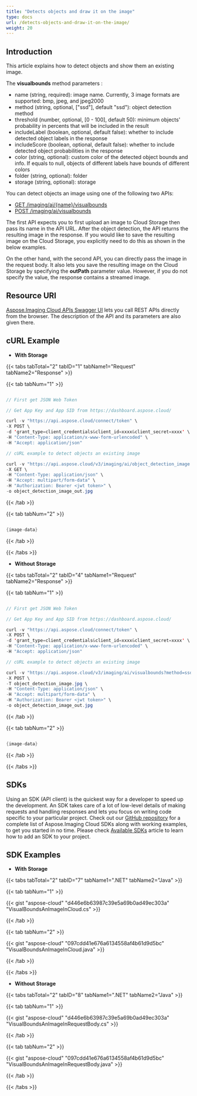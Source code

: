 ```yaml
---
title: "Detects objects and draw it on the image"
type: docs
url: /detects-objects-and-draw-it-on-the-image/
weight: 20
---
```


## **Introduction**
This article explains how to detect objects and show them an existing image.

The **visualbounds** method parameters :

- name (string, required): image name. Currently, 3 image formats are supported: bmp, jpeg, and jpeg2000
- method (string, optional, ["ssd"], default "ssd"): object detection method
- threshold (number, optional, [0 - 100], default 50): minimum objects' probability in percents that will be included in the result
- includeLabel (boolean, optional, default false): whether to include detected object labels in the response
- includeScore (boolean, optional, default false): whether to include detected object probabilities in the response
- color (string, optional): custom color of the detected object bounds and info. If equals to null, objects of different labels have bounds of different colors
- folder (string, optional): folder
- storage (string, optional): storage

You can detect objects an image using one of the following two APIs:

- [GET /imaging/ai/{name}/](https://apireference.aspose.cloud/imaging/#/RotateFlip/RotateFlipImage)[visualbounds](https://apireference.aspose.cloud/imaging/#/ObjectDetection/GetVisualObjectBounds)
- [POST /imaging/ai/](https://apireference.aspose.cloud/imaging/#/RotateFlip/CreateRotateFlippedImage)[visualbounds](https://apireference.aspose.cloud/imaging/#/ObjectDetection/GetVisualObjectBounds)

The first API expects you to first upload an image to Cloud Storage then pass its name in the API URL. After the object detection, the API returns the resulting image in the response. If you would like to save the resulting image on the Cloud Storage, you explicitly need to do this as shown in the below examples.

On the other hand, with the second API, you can directly pass the image in the request body. It also lets you save the resulting image on the Cloud Storage by specifying the **outPath** parameter value. However, if you do not specify the value, the response contains a streamed image.
## **Resource URI**
[Aspose.Imaging Cloud APIs Swagger UI](https://apireference.aspose.cloud/imaging/#/RotateFlip) lets you call REST APIs directly from the browser. The description of the API and its parameters are also given there.
## **cURL Example**
- **With Storage**

{{< tabs tabTotal="2" tabID="1" tabName1="Request" tabName2="Response" >}}

{{< tab tabNum="1" >}}

```java

// First get JSON Web Token

// Get App Key and App SID from https://dashboard.aspose.cloud/

curl -v "https://api.aspose.cloud/connect/token" \
-X POST \
-d 'grant_type=client_credentials&client_id=xxxx&client_secret=xxxx' \
-H "Content-Type: application/x-www-form-urlencoded" \
-H "Accept: application/json"

// cURL example to detect objects an existing image

curl -v "https://api.aspose.cloud/v3/imaging/ai/object_detection_image.jpg/visualbounds?method=ssd&threshold=50&includeLabel=true&includeScore=true" \
-X GET \
-H "Content-Type: application/json" \
-H "Accept: multipart/form-data" \
-H "Authorization: Bearer <jwt token>" \
-o object_detection_image_out.jpg

```

{{< /tab >}}

{{< tab tabNum="2" >}}

```java

{image-data}

```

{{< /tab >}}

{{< /tabs >}}

- **Without Storage**

{{< tabs tabTotal="2" tabID="4" tabName1="Request" tabName2="Response" >}}

{{< tab tabNum="1" >}}

```java

// First get JSON Web Token

// Get App Key and App SID from https://dashboard.aspose.cloud/

curl -v "https://api.aspose.cloud/connect/token" \
-X POST \
-d 'grant_type=client_credentials&client_id=xxxx&client_secret=xxxx' \
-H "Content-Type: application/x-www-form-urlencoded" \
-H "Accept: application/json"

// cURL example to detect objects an existing image

curl -v "https://api.aspose.cloud/v3/imaging/ai/visualbounds?method=ssd&threshold=50&includeLabel=true&includeScore=true" \
-X POST \
-T object_detection_image.jpg \
-H "Content-Type: application/json" \
-H "Accept: multipart/form-data" \
-H "Authorization: Bearer <jwt token>" \
-o object_detection_image_out.jpg

```

{{< /tab >}}

{{< tab tabNum="2" >}}

```java

{image-data}

```

{{< /tab >}}

{{< /tabs >}}
## **SDKs**
Using an SDK (API client) is the quickest way for a developer to speed up the development. An SDK takes care of a lot of low-level details of making requests and handling responses and lets you focus on writing code specific to your particular project. Check out our [GitHub repository](https://github.com/aspose-imaging-cloud) for a complete list of Aspose.Imaging Cloud SDKs along with working examples, to get you started in no time. Please check [Available SDKs](/available-sdks/) article to learn how to add an SDK to your project.
## **SDK Examples**
- **With Storage**

{{< tabs tabTotal="2" tabID="7" tabName1=".NET" tabName2="Java" >}}

{{< tab tabNum="1" >}}

{{< gist "aspose-cloud" "d446e6b63987c39e5a69b0ad49ec303a" "VisualBoundsAnImageInCloud.cs" >}}

{{< /tab >}}

{{< tab tabNum="2" >}}

{{< gist "aspose-cloud" "097cdd41e676a6134558af4b61d9d5bc" "VisualBoundsAnImageInCloud.java" >}}

{{< /tab >}}

{{< /tabs >}}

- **Without Storage**

{{< tabs tabTotal="2" tabID="8" tabName1=".NET" tabName2="Java" >}}

{{< tab tabNum="1" >}}

{{< gist "aspose-cloud" "d446e6b63987c39e5a69b0ad49ec303a" "VisualBoundsAnImageInRequestBody.cs" >}}

{{< /tab >}}

{{< tab tabNum="2" >}}

{{< gist "aspose-cloud" "097cdd41e676a6134558af4b61d9d5bc" "VisualBoundsAnImageInRequestBody.java" >}}

{{< /tab >}}

{{< /tabs >}}
